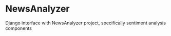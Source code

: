 # NewsAnalyzer
Django interface with NewsAnalyzer project, specifically sentiment analysis components
